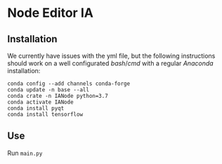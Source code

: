 # Node Editor IA

## Installation

We currently have issues with the yml file, but the following instructions should work on a well configurated *bash*/*cmd* with a regular *Anaconda* installation:

    conda config --add channels conda-forge
    conda update -n base --all
    conda crate -n IANode python=3.7
    conda activate IANode
    conda install pyqt
    conda install tensorflow

## Use

Run `main.py`
